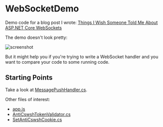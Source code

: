 # WebSocketDemo

Demo code for a blog post I wrote: [Things I Wish Someone Told Me About ASP.NET Core WebSockets](https://www.codetinkerer.com/2018/06/05/aspnet-core-websockets.html)

The demo doesn't look pretty:

![screenshot](https://www.codetinkerer.com/assets/aspnet-core-websockets/demo-screenshot.png)

But it might help you if you're trying to write a WebSocket handler and you want to compare your code to some running code.

## Starting Points

Take a look at [MessagePushHandler.cs](/WebSocketDemo/Push/MessagePushHandler.cs).

Other files of interest:

- [app.js](/WebSocketDemo/wwwroot/app.js)
- [AntiCswshTokenValidator.cs](/WebSocketDemo/Push/AntiCswshTokenValidator.cs)
- [SetAntiCswshCookie.cs](/WebSocketDemo/Push/SetAntiCswshCookie.cs)
